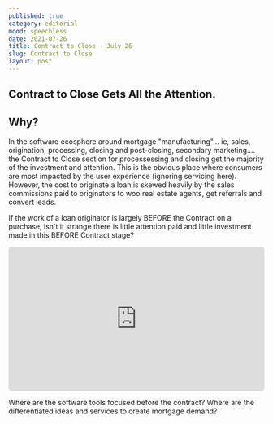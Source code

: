 ```yaml
---
published: true
category: editorial
mood: speechless
date: 2021-07-26
title: Contract to Close - July 26
slug: Contract to Close
layout: post
---
```


## Contract to Close Gets All the Attention. 
## Why?

In the software ecosphere around mortgage "manufacturing"... ie, sales, origination, processing, closing and post-closing, secondary marketing.... the Contract to Close section for processessing and closing get the majority of the investment and attention. This is the obvious place where consumers are most impacted by the user experience (ignoring servicing here). However, the cost to originate a loan is skewed heavily by the sales commissions paid to originators to woo real estate agents, get referrals and convert leads.  

If the work of a loan originator is largely BEFORE the Contract on a purchase, isn't it strange there is little attention paid and little investment made in this BEFORE Contract stage?

<div style="position:relative;height:0;width:100%;padding-bottom:56.25%"><iframe src="https://app.sendspark.com/embed/o7ham3v0e3ustm5gkhwqf9my1y3wmep0" frameBorder="0" style="position:absolute;width:100%;height:100%;border-radius:6px;left:0;top:0" allowfullscreen=""></iframe></div>

Where are the software tools focused before the contract?  Where are the differentiated ideas and services to create mortgage demand?



    